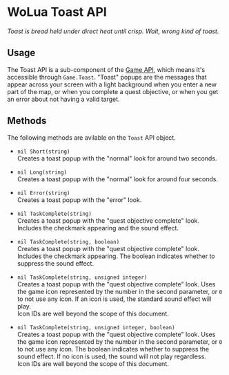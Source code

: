 # WoLua Toast API
_Toast is bread held under direct heat until crisp. Wait, wrong kind of toast._

## Usage
The Toast API is a sub-component of the [Game API](game.md), which means it's accessible through `Game.Toast`. "Toast" popups are the messages that appear across your screen with a light background when you enter a new part of the map, or when you complete a quest objective, or when you get an error about not having a valid target.

## Methods
The following methods are avilable on the `Toast` API object.

- `nil Short(string)`\
  Creates a toast popup with the "normal" look for around two seconds.

- `nil Long(string)`\
  Creates a toast popup with the "normal" look for around four seconds.

- `nil Error(string)`\
  Creates a toast popup with the "error" look.

- `nil TaskComplete(string)`\
  Creates a toast popup with the "quest objective complete" look. Includes the checkmark appearing and the sound effect.

- `nil TaskComplete(string, boolean)`\
  Creates a toast popup with the "quest objective complete" look. Includes the checkmark appearing. The boolean indicates whether to suppress the sound effect.

- `nil TaskComplete(string, unsigned integer)`\
  Creates a toast popup with the "quest objective complete" look. Uses the game icon represented by the number in the second parameter, or `0` to not use any icon. If an icon is used, the standard sound effect will play.\
  Icon IDs are well beyond the scope of this document.

- `nil TaskComplete(string, unsigned integer, boolean)`\
  Creates a toast popup with the "quest objective complete" look. Uses the game icon represented by the number in the second parameter, or `0` to not use any icon. The boolean indicates whether to suppress the sound effect. If no icon is used, the sound will not play regardless.\
  Icon IDs are well beyond the scope of this document.
